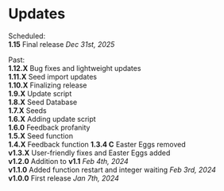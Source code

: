 # Updates

Scheduled:  
**1.15** Final release *Dec 31st, 2025*

Past:  
**1.12.X** Bug fixes and lightweight updates  
**1.11.X** Seed import updates  
**1.10.X** Finalizing release  
**1.9.X** Update script  
**1.8.X** Seed Database  
**1.7.X** Seeds  
**1.6.X** Adding update script  
**1.6.0** Feedback profanity  
**1.5.X** Seed function  
**1.4.X** Feedback function
**1.3.4 C** Easter Eggs removed  
**v1.3.X** User-friendly fixes and Easter Eggs added  
**v1.2.0** Addition to **v1.1**  *Feb 4th, 2024*  
**v1.1.0** Added function restart and integer waiting *Feb 3rd, 2024*  
**v1.0.0** First release *Jan 7th, 2024*  
